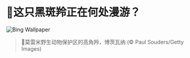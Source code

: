 # 🔖这只黑斑羚正在何处漫游？

![Bing Wallpaper](https://www.bing.com/th?id=OHR.OrangeImpala_ZH-CN3417660107_1920x1080.jpg&rf=LaDigue_1920x1080.jpg&pid=hp)

> 📝莫雷米野生动物保护区的高角羚，博茨瓦纳 (© Paul Souders/Getty Images)
